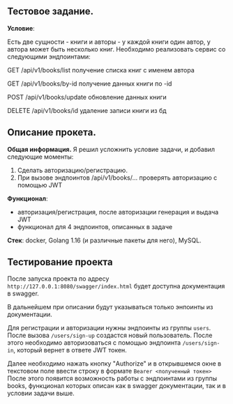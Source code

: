## Тестовое задание.

**Условие**:

Есть две сущности - книги и авторы - у каждой книги один автор, у автора может быть несколько книг. Необходимо реализовать сервис со следующими эндпоинтами:

GET /api/v1/books/list получение списка книг с именем автора

GET /api/v1/books/by-id получение данных книги по -id

POST /api/v1/books/update обновление данных книги

DELETE /api/v1/books/id удаление записи книги из бд

## Описание прокета.
**Общая информация.**
Я решил усложнить условие задачи, и добавил следующие моменты:
1. Сделать авторизацию/регистрацию.
2. При вызове эндпоинтов /api/v1/books/... проверять авторизацию с помощью JWT

**Функционал**:
* авторизация/регистрация, после авторизации генерация и выдача JWT
* функционал для 4 эндпоинтов, описанных в задаче

**Стек**: docker, Golang 1.16 (и различные пакеты для него), MySQL.

## Тестирование проекта
После запуска проекта по адресу `http://127.0.0.1:8080/swagger/index.html` будет доступна документация в swagger.

В дальнейшем при описании будут указываться только энпоинты из документации.

Для регистрации и авторизации нужны эндпоинты из группы `users`. После вызова `/users/sign-up` создастся новый пользователь. 
После этого необходимо авторизоваться с помощью эндпоинта `/users/sign-in`, который вернет в ответе JWT токен.

Далее необходимо нажать кнопку "Authorize" и в открывшемся окне в текстовом поле ввести строку в формате `Bearer <полученный токен>`
После этого появится возможность работы с эндпоинтами из группы books, функционал которых описан как в swagger документации, так и в условии задачи выше.